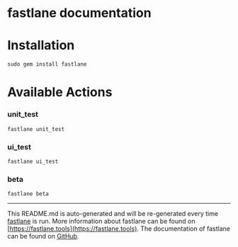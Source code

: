 fastlane documentation
================
# Installation
```
sudo gem install fastlane
```
# Available Actions
### unit_test
```
fastlane unit_test
```

### ui_test
```
fastlane ui_test
```

### beta
```
fastlane beta
```


----

This README.md is auto-generated and will be re-generated every time [fastlane](https://fastlane.tools) is run.
More information about fastlane can be found on [https://fastlane.tools](https://fastlane.tools).
The documentation of fastlane can be found on [GitHub](https://github.com/fastlane/fastlane/tree/master/fastlane).